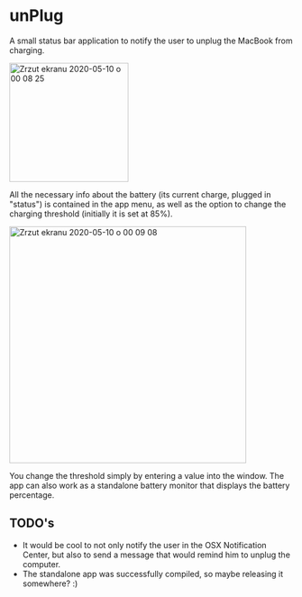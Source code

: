 # unPlug
A small status bar application to notify the user to unplug the MacBook from charging.

<img width="211" alt="Zrzut ekranu 2020-05-10 o 00 08 25" src="https://user-images.githubusercontent.com/19962689/81486768-6efb6280-9257-11ea-8b65-596e8d7be8e8.png">

All the necessary info about the battery (its current charge, plugged in "status") is contained in the app menu, as well as the option to change the charging threshold (initially it is set at 85%).

<img width="420" alt="Zrzut ekranu 2020-05-10 o 00 09 08" src="https://user-images.githubusercontent.com/19962689/81486791-9baf7a00-9257-11ea-852a-c24e84592734.png">

You change the threshold simply by entering a value into the window. The app can also work as a standalone battery monitor that displays the battery percentage. 


## TODO's

- It would be cool to not only notify the user in the OSX Notification Center, but also to send a message that would remind him to unplug the computer.
- The standalone app was successfully compiled, so maybe releasing it somewhere? :)
